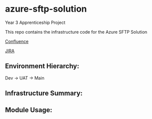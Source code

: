 # azure-sftp-solution

Year 3 Apprenticeship Project

This repo contains the infrastructure code for the Azure SFTP Solution

[Confluence](https://kpmgengineering.atlassian.net/wiki/spaces/SS/overview?homepageId=97747142)

[JIRA](https://kpmgengineering.atlassian.net/jira/software/c/projects/SS/boards/1665)

## Environment Hierarchy: 
Dev -> UAT -> Main

## Infrastructure Summary:


## Module Usage:
